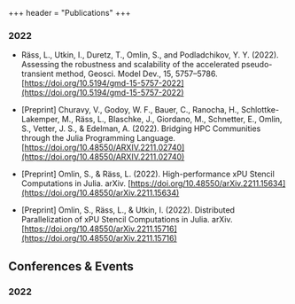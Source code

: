 +++
header = "Publications"
+++

### 2022
- Räss, L., Utkin, I., Duretz, T., Omlin, S., and Podladchikov, Y. Y. (2022). Assessing the robustness and scalability of the accelerated pseudo-transient method, Geosci. Model Dev., 15, 5757–5786. [https://doi.org/10.5194/gmd-15-5757-2022](https://doi.org/10.5194/gmd-15-5757-2022)

- \[Preprint\] Churavy, V., Godoy, W. F., Bauer, C., Ranocha, H., Schlottke-Lakemper, M., Räss, L., Blaschke, J., Giordano, M., Schnetter, E., Omlin, S., Vetter, J. S., & Edelman, A. (2022). Bridging HPC Communities through the Julia Programming Language. [https://doi.org/10.48550/ARXIV.2211.02740](https://doi.org/10.48550/ARXIV.2211.02740)

- \[Preprint\] Omlin, S., & Räss, L. (2022). High-performance xPU Stencil Computations in Julia. arXiv. [https://doi.org/10.48550/arXiv.2211.15634](https://doi.org/10.48550/arXiv.2211.15634)

- \[Preprint\] Omlin, S., Räss, L., & Utkin, I. (2022). Distributed Parallelization of xPU Stencil Computations in Julia. arXiv. [https://doi.org/10.48550/arXiv.2211.15716](https://doi.org/10.48550/arXiv.2211.15716)

## Conferences & Events
### 2022
